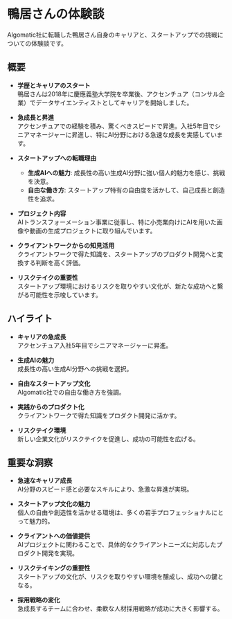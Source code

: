 # 鴨居さんの体験談
Algomatic社に転職した鴨居さん自身のキャリアと、スタートアップでの挑戦についての体験談です。

## 概要
- **学歴とキャリアのスタート**  
  鴨居さんは2018年に慶應義塾大学院を卒業後、アクセンチュア（コンサル企業）でデータサイエンティストとしてキャリアを開始しました。

- **急成長と昇進**  
  アクセンチュアでの経験を積み、驚くべきスピードで昇進。入社5年目でシニアマネージャーに昇進し、特にAI分野における急速な成長を実感しています。

- **スタートアップへの転職理由**  
  - **生成AIへの魅力**: 成長性の高い生成AI分野に強い個人的魅力を感じ、挑戦を決意。  
  - **自由な働き方**: スタートアップ特有の自由度を活かして、自己成長と創造性を追求。  

- **プロジェクト内容**  
  AIトランスフォーメーション事業に従事し、特に小売業向けにAIを用いた画像や動画の生成プロジェクトに取り組んでいます。

- **クライアントワークからの知見活用**  
  クライアントワークで得た知識を、スタートアップのプロダクト開発へと変換する判断を高く評価。

- **リスクテイクの重要性**  
  スタートアップ環境におけるリスクを取りやすい文化が、新たな成功へと繋がる可能性を示唆しています。

## ハイライト
- **キャリアの急成長**  
  アクセンチュア入社5年目でシニアマネージャーに昇進。

- **生成AIの魅力**  
  成長性の高い生成AI分野への挑戦を選択。

- **自由なスタートアップ文化**  
  Algomatic社での自由な働き方を強調。

- **実践からのプロダクト化**  
  クライアントワークで得た知識をプロダクト開発に活かす。

- **リスクテイク環境**  
  新しい企業文化がリスクテイクを促進し、成功の可能性を広げる。

## 重要な洞察
- **急速なキャリア成長**  
  AI分野のスピード感と必要なスキルにより、急激な昇進が実現。

- **スタートアップ文化の魅力**  
  個人の自由や創造性を活かせる環境は、多くの若手プロフェッショナルにとって魅力的。

- **クライアントへの価値提供**  
  AIプロジェクトに関わることで、具体的なクライアントニーズに対応したプロダクト開発を実現。

- **リスクテイキングの重要性**  
  スタートアップの文化が、リスクを取りやすい環境を醸成し、成功への鍵となる。

- **採用戦略の変化**  
  急成長するチームに合わせ、柔軟な人材採用戦略が成功に大きく影響する。
